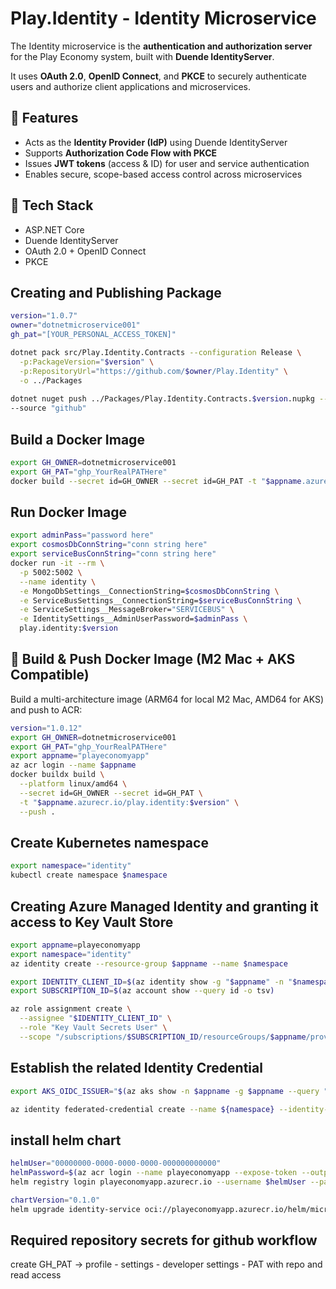 # Play.Identity - Identity Microservice

The Identity microservice is the **authentication and authorization server** for the Play Economy system, built with **Duende IdentityServer**.

It uses **OAuth 2.0**, **OpenID Connect**, and **PKCE** to securely authenticate users and authorize client applications and microservices.

## 🔐 Features

- Acts as the **Identity Provider (IdP)** using Duende IdentityServer
- Supports **Authorization Code Flow with PKCE**
- Issues **JWT tokens** (access & ID) for user and service authentication
- Enables secure, scope-based access control across microservices

## 🧱 Tech Stack

- ASP.NET Core
- Duende IdentityServer
- OAuth 2.0 + OpenID Connect
- PKCE

## Creating and Publishing Package
```bash
version="1.0.7"
owner="dotnetmicroservice001"
gh_pat="[YOUR_PERSONAL_ACCESS_TOKEN]"

dotnet pack src/Play.Identity.Contracts --configuration Release \
  -p:PackageVersion="$version" \
  -p:RepositoryUrl="https://github.com/$owner/Play.Identity" \
  -o ../Packages
  
dotnet nuget push ../Packages/Play.Identity.Contracts.$version.nupkg --api-key $gh_pat \
--source "github"
```

## Build a Docker Image
```bash
export GH_OWNER=dotnetmicroservice001
export GH_PAT="ghp_YourRealPATHere"
docker build --secret id=GH_OWNER --secret id=GH_PAT -t "$appname.azurecr.io/play.identity:$version" .
```

## Run Docker Image 
```bash 
export adminPass="password here"
export cosmosDbConnString="conn string here"
export serviceBusConnString="conn string here"
docker run -it --rm \
  -p 5002:5002 \
  --name identity \
  -e MongoDbSettings__ConnectionString=$cosmosDbConnString \
  -e ServiceBusSettings__ConnectionString=$serviceBusConnString \
  -e ServiceSettings__MessageBroker="SERVICEBUS" \
  -e IdentitySettings__AdminUserPassword=$adminPass \
  play.identity:$version
```

## 🐳 Build & Push Docker Image (M2 Mac + AKS Compatible)

Build a multi-architecture image (ARM64 for local M2 Mac, AMD64 for AKS) and push to ACR:
```bash
version="1.0.12"
export GH_OWNER=dotnetmicroservice001
export GH_PAT="ghp_YourRealPATHere"
export appname="playeconomyapp"
az acr login --name $appname
docker buildx build \
  --platform linux/amd64 \
  --secret id=GH_OWNER --secret id=GH_PAT \
  -t "$appname.azurecr.io/play.identity:$version" \
  --push .
```

## Create Kubernetes namespace 
```bash 
export namespace="identity"
kubectl create namespace $namespace 
```

## Creating Azure Managed Identity and granting it access to Key Vault Store 
```bash
export appname=playeconomyapp
export namespace="identity"
az identity create --resource-group $appname --name $namespace 

export IDENTITY_CLIENT_ID=$(az identity show -g "$appname" -n "$namespace" --query clientId -o tsv)
export SUBSCRIPTION_ID=$(az account show --query id -o tsv)

az role assignment create \
  --assignee "$IDENTITY_CLIENT_ID" \
  --role "Key Vault Secrets User" \
  --scope "/subscriptions/$SUBSCRIPTION_ID/resourceGroups/$appname/providers/Microsoft.KeyVault/vaults/$appname"

```

## Establish the related Identity Credential
```bash
export AKS_OIDC_ISSUER="$(az aks show -n $appname -g $appname --query "oidcIssuerProfile.issuerUrl" -otsv)"

az identity federated-credential create --name ${namespace} --identity-name "${namespace}" --resource-group "${appname}" --issuer "${AKS_OIDC_ISSUER}" --subject system:serviceaccount:"${namespace}":"${namespace}-serviceaccount" --audience api://AzureADTokenExchange
```

## install helm chart 
```bash 
helmUser="00000000-0000-0000-0000-000000000000"
helmPassword=$(az acr login --name playeconomyapp --expose-token --output tsv --query accessToken)
helm registry login playeconomyapp.azurecr.io --username $helmUser --password $helmPassword 

chartVersion="0.1.0"
helm upgrade identity-service oci://playeconomyapp.azurecr.io/helm/microservice --version $chartVersion -f ./helm/values.yaml -n $namespace --install
```

## Required repository secrets for github workflow
create GH_PAT -> profile - settings - developer settings - PAT with repo and read access
